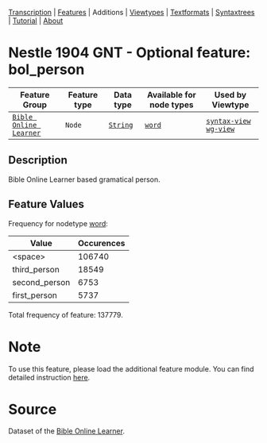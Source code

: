 <a name="start"></a>
<div class="hidden-content"><a href="../transcription.md">Transcription</a> | <a href="../features/README.md#start">Features</a> | Additions | <a href="../viewtypes.md#start">Viewtypes</a> | <a href="../textformats.md#start">Textformats</a> |  <a href="../syntaxtrees.md#start">Syntaxtrees</a> | <a href="../tutorial/README.md#start">Tutorial</a>  | <a href="../about.md#start">About</a></div>

# Nestle 1904 GNT - Optional feature: bol_person

Feature Group | Feature type |Data type |Available for node types | Used by Viewtype 
---|---|---|---|---
[`Bible Online Learner`](featuresbyfeaturegroup.md#bible-online-learner)|`Node`|[`String`](featuresbydatatype.md#string)| [`word`](featuresbynodetype.md#word) |[`syntax-view`](../syntax-view.md#start) [`wg-view`](../wg-view.md#start) 

## Description

Bible Online Learner based gramatical person.

## Feature Values

Frequency for nodetype [word](featuresbynodetype.md#word):

Value|Occurences
---|---
&lt;space&gt;|106740
third_person|18549
second_person|6753
first_person|5737

Total frequency of feature: 137779.

# Note

To use this feature, please load the additional feature module. You can find detailed instruction [here](README.md#adding-the-features).

# Source

Dataset of the [Bible Online Learner](https://learner.bible/).
 
